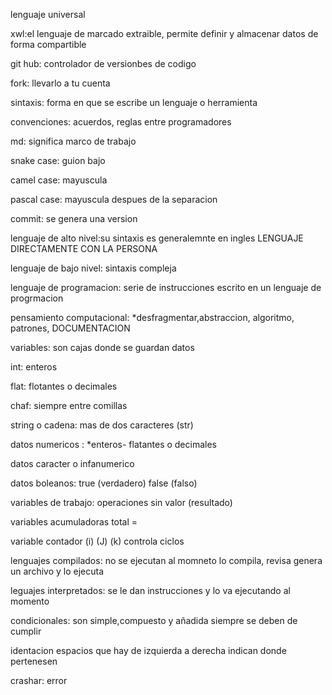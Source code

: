 lenguaje universal

xwl:el lenguaje de marcado extraible, permite definir y almacenar datos de forma compartible

git hub: controlador de versionbes de codigo

fork: llevarlo a tu cuenta

sintaxis: forma en que se escribe un lenguaje o herramienta

convenciones: acuerdos, reglas entre programadores

md: significa marco de trabajo

snake case: guion bajo

camel case: mayuscula

pascal case: mayuscula despues de la separacion

commit: se genera una version

lenguaje de alto nivel:su sintaxis es generalemnte en ingles LENGUAJE DIRECTAMENTE CON LA PERSONA

lenguaje de bajo nivel: sintaxis compleja 

lenguaje de programacion: serie de instrucciones escrito en un lenguaje de progrmacion

pensamiento computacional:  *desfragmentar,abstraccion, algoritmo, patrones, DOCUMENTACION

variables: son cajas donde se guardan datos 

int: enteros

flat: flotantes o decimales

chaf: siempre entre comillas 

string o cadena: mas de dos caracteres (str)

datos numericos : *enteros- flatantes o decimales

datos caracter o infanumerico 

datos boleanos: true (verdadero) false (falso)

variables de trabajo: operaciones sin valor (resultado)

variables acumuladoras total =

variable contador (i) (J) (k) controla ciclos

lenguajes compilados: no se ejecutan al momneto lo compila, revisa genera un archivo y lo ejecuta

leguajes interpretados: se le dan instrucciones y lo va ejecutando al momento 

condicionales: son simple,compuesto y añadida siempre se deben de cumplir

identacion espacios que hay de izquierda a derecha indican donde pertenesen

crashar: error
